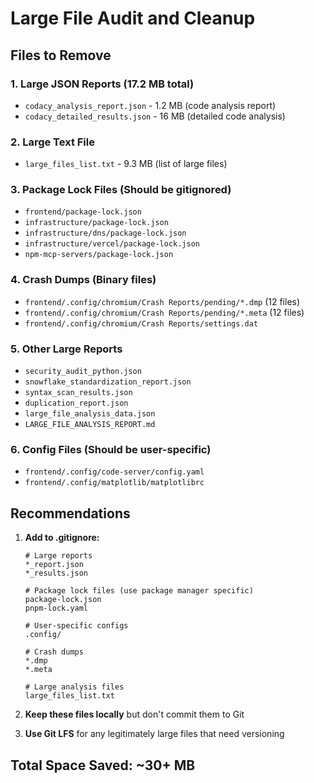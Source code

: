 # Large File Audit and Cleanup

## Files to Remove

### 1. Large JSON Reports (17.2 MB total)
- `codacy_analysis_report.json` - 1.2 MB (code analysis report)
- `codacy_detailed_results.json` - 16 MB (detailed code analysis)

### 2. Large Text File
- `large_files_list.txt` - 9.3 MB (list of large files)

### 3. Package Lock Files (Should be gitignored)
- `frontend/package-lock.json`
- `infrastructure/package-lock.json`
- `infrastructure/dns/package-lock.json`
- `infrastructure/vercel/package-lock.json`
- `npm-mcp-servers/package-lock.json`

### 4. Crash Dumps (Binary files)
- `frontend/.config/chromium/Crash Reports/pending/*.dmp` (12 files)
- `frontend/.config/chromium/Crash Reports/pending/*.meta` (12 files)
- `frontend/.config/chromium/Crash Reports/settings.dat`

### 5. Other Large Reports
- `security_audit_python.json`
- `snowflake_standardization_report.json`
- `syntax_scan_results.json`
- `duplication_report.json`
- `large_file_analysis_data.json`
- `LARGE_FILE_ANALYSIS_REPORT.md`

### 6. Config Files (Should be user-specific)
- `frontend/.config/code-server/config.yaml`
- `frontend/.config/matplotlib/matplotlibrc`

## Recommendations

1. **Add to .gitignore:**
   ```
   # Large reports
   *_report.json
   *_results.json

   # Package lock files (use package manager specific)
   package-lock.json
   pnpm-lock.yaml

   # User-specific configs
   .config/

   # Crash dumps
   *.dmp
   *.meta

   # Large analysis files
   large_files_list.txt
   ```

2. **Keep these files locally** but don't commit them to Git
3. **Use Git LFS** for any legitimately large files that need versioning

## Total Space Saved: ~30+ MB
